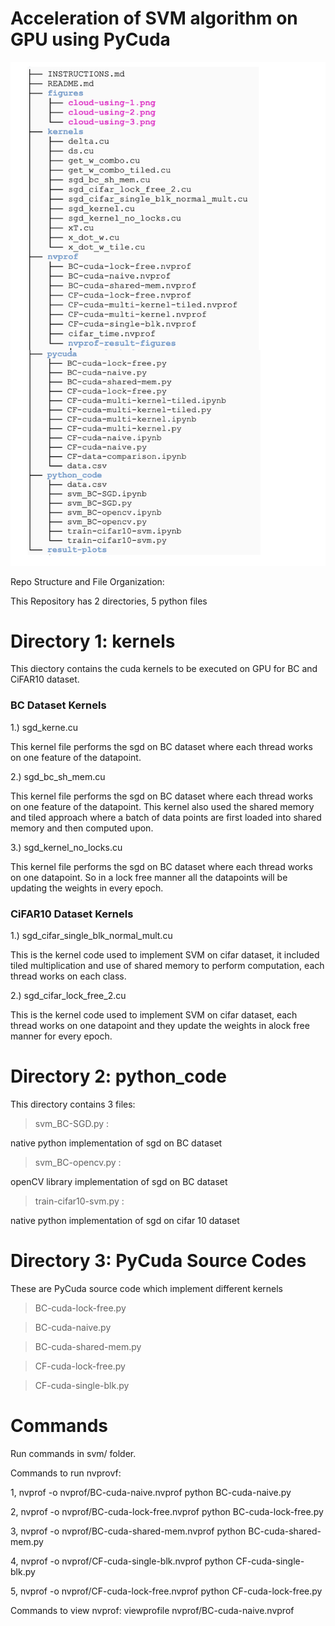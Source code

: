# Acceleration of SVM algorithm on GPU using PyCuda 

![caption](tree.png)







Repo Structure and File Organization:

This Repository has 2 directories, 5 python files 

# Directory 1: kernels 

This diectory contains the cuda kernels to be executed on GPU for BC and CiFAR10 dataset.

### BC Dataset Kernels

1.) sgd_kerne.cu

This kernel file performs the sgd on BC dataset where each thread works on one feature of the datapoint.

2.) sgd_bc_sh_mem.cu

This kernel file performs the sgd on BC dataset where each thread works on one feature of the datapoint. This kernel also used the shared memory and tiled approach where a batch of data points are first loaded into shared memory and then computed upon.

3.) sgd_kernel_no_locks.cu

This kernel file performs the sgd on BC dataset where each thread works on one datapoint. So in a lock free manner all the datapoints will be updating the weights in every epoch.

### CiFAR10 Dataset Kernels

1.) sgd_cifar_single_blk_normal_mult.cu

This is the kernel code used to implement SVM on cifar dataset, it included tiled multiplication and use of shared memory to perform computation, each thread works on each class.

2.) sgd_cifar_lock_free_2.cu

This is the kernel code used to implement SVM on cifar dataset, each thread works on one datapoint and they update the weights in alock free manner for every epoch.

# Directory 2: python_code

This directory contains 3 files:

> svm_BC-SGD.py : 

  native python implementation of sgd on BC dataset
  
> svm_BC-opencv.py : 

  openCV library implementation of sgd on BC dataset

>train-cifar10-svm.py : 

 native python implementation of sgd on cifar 10 dataset

# Directory 3: PyCuda Source Codes 

These are PyCuda source code which implement different kernels


>BC-cuda-lock-free.py

>BC-cuda-naive.py

>BC-cuda-shared-mem.py

>CF-cuda-lock-free.py

>CF-cuda-single-blk.py




# Commands

Run commands in svm/ folder.

Commands to run nvprovf:

1, nvprof -o nvprof/BC-cuda-naive.nvprof python BC-cuda-naive.py

2, nvprof -o nvprof/BC-cuda-lock-free.nvprof python BC-cuda-lock-free.py 

3, nvprof -o nvprof/BC-cuda-shared-mem.nvprof python BC-cuda-shared-mem.py 

4, nvprof -o nvprof/CF-cuda-single-blk.nvprof python CF-cuda-single-blk.py 

5, nvprof -o nvprof/CF-cuda-lock-free.nvprof python CF-cuda-lock-free.py

Commands to view nvprof:
viewprofile nvprof/BC-cuda-naive.nvprof






